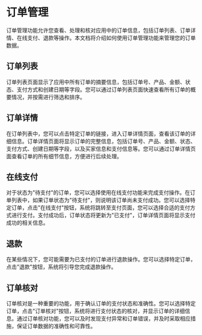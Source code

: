 # 订单管理

订单管理功能允许您查看、处理和核对应用中的订单信息，包括订单列表、订单详情、在线支付、退款等操作。本文档将介绍如何使用订单管理功能来管理您的订单数据。

## 订单列表

订单列表页面显示了应用中所有订单的摘要信息，包括订单号、产品、金额、状态、支付方式和创建日期等字段。您可以通过订单列表页面快速查看所有订单的概要情况，并按需进行筛选和排序。

## 订单详情

在订单列表中，您可以点击特定订单的链接，进入订单详情页面，查看该订单的详细信息。订单详情页面将显示订单的完整信息，包括订单号、产品、金额、状态、支付方式、创建日期等字段，以及买家信息和支付信息等。您可以通过订单详情页面查看订单的所有细节信息，方便进行后续处理。

## 在线支付

对于状态为"待支付"的订单，您可以选择使用在线支付功能来完成支付操作。在订单列表中，如果订单状态为"待支付"，则说明该订单尚未支付成功。您可以选择特定订单，点击"在线支付"按钮，系统将跳转至支付页面，您可以选择合适的支付方式进行支付。支付成功后，订单状态将更新为"已支付"，订单详情页面将显示支付成功的相关信息。

## 退款

在某些情况下，您可能需要为已支付的订单进行退款操作。您可以选择特定订单，点击"退款"按钮，系统将引导您完成退款操作。

## 订单核对

订单核对是一种重要的功能，用于确认订单的支付状态和准确性。您可以选择特定订单，点击"订单核对"按钮，系统将进行支付状态的核对，并显示订单的详细信息。通过订单核对功能，您可以及时发现支付异常和订单错误，并及时采取相应措施，保证订单数据的准确性和可靠性。
